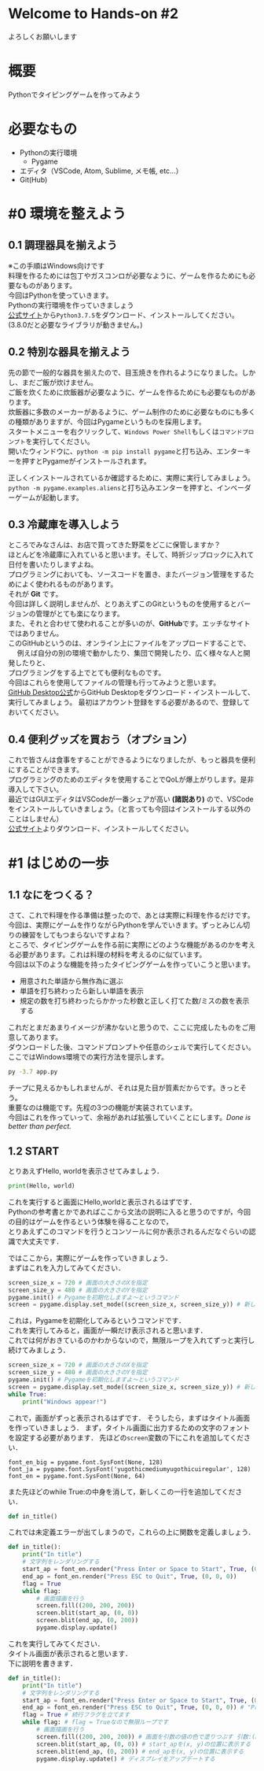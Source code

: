 # Welcome to Hands-on #2
よろしくお願いします  

# 概要
Pythonでタイピングゲームを作ってみよう

# 必要なもの
- Pythonの実行環境
  - Pygame
- エディタ（VSCode, Atom, Sublime, メモ帳, etc...）
- Git(Hub)

# #0 環境を整えよう
## 0.1 調理器具を揃えよう
※この手順はWindows向けです  
料理を作るためには包丁やガスコンロが必要なように、ゲームを作るためにも必要なものがあります。  
今回はPythonを使っていきます。  
Pythonの実行環境を作っていきましょう  
[公式サイト](https://www.python.org/downloads/)から`Python3.7.5`をダウンロード、インストールしてください。(3.8.0だと必要なライブラリが動きません。)  

## 0.2 特別な器具を揃えよう
先の節で一般的な器具を揃えたので、目玉焼きを作れるようになりました。しかし、まだご飯が炊けません。  
ご飯を炊くために炊飯器が必要なように、ゲームを作るためにも必要なものがあります。  
炊飯器に多数のメーカーがあるように、ゲーム制作のために必要なものにも多くの種類がありますが、今回はPygameというものを採用します。  
スタートメニューを右クリックして、`Windows Power Shell`もしくは`コマンドプロンプト`を実行してください。  
開いたウィンドウに、`python -m pip install pygame`と打ち込み、エンターキーを押すとPygameがインストールされます。  
  
正しくインストールされているか確認するために、実際に実行してみましょう。  
`python -m pygame.examples.aliens`と打ち込みエンターを押すと、インベーダーゲームが起動します。  

## 0.3 冷蔵庫を導入しよう
ところでみなさんは、お店で買ってきた野菜をどこに保管しますか？  
ほとんどを冷蔵庫に入れていると思います。そして、時折ジップロックに入れて日付を書いたりしますよね。  
プログラミングにおいても、ソースコードを置き、またバージョン管理をするためによく使われるものがあります。  
それが **Git** です。  
今回は詳しく説明しませんが、とりあえずこのGitというものを使用するとバージョンの管理がとても楽になります。  
また、それと合わせて使われることが多いのが、**GitHub**です。エッチなサイトではありません。  
このGitHubというのは、オンライン上にファイルをアップロードすることで、  　
例えば自分の別の環境で動かしたり、集団で開発したり、広く様々な人と開発したりと、  
プログラミングをする上でとても便利なものです。  
今回はこれらを使用してファイルの管理も行ってみようと思います。  
[GitHub Desktop公式](https://desktop.github.com/)からGitHub Desktopをダウンロード・インストールして、実行してみましょう。
最初はアカウント登録をする必要があるので、登録しておいてください。


## 0.4 便利グッズを買おう（オプション）
これで皆さんは食事をすることができるようになりましたが、もっと器具を便利にすることができます。  
プログラミングのためのエディタを使用することでQoLが爆上がりします。是非導入して下さい。  
最近ではGUIエディタはVSCodeが一番シェアが高い **(諸説あり)** ので、VSCodeをインストールしていきましょう。（と言っても今回はインストールする以外のことはしません）  
[公式サイト](https://code.visualstudio.com/)よりダウンロード、インストールしてください。  

# #1 はじめの一歩
## 1.1 なにをつくる？
さて、これで料理を作る準備は整ったので、あとは実際に料理を作るだけです。  
今回は、実際にゲームを作りながらPythonを学んでいきます。ずっとみじん切りの練習をしてもつまらないですよね？  
ところで、タイピングゲームを作る前に実際にどのような機能があるのかを考える必要があります。これは料理の材料を考えるのに似ています。  
今回は以下のような機能を持ったタイピングゲームを作っていこうと思います。

- 用意された単語から無作為に選ぶ
- 単語を打ち終わったら新しい単語を表示
- 規定の数を打ち終わったらかかった秒数と正しく打てた数/ミスの数を表示する

これだとまだあまりイメージが沸かないと思うので、ここに完成したものをご用意してあります。  
ダウンロードした後、コマンドプロンプトや任意のシェルで実行してください。
ここではWindows環境での実行方法を提示します。
```sh
py -3.7 app.py
```
チープに見えるかもしれませんが、それは見た目が質素だからです。きっとそう。  
重要なのは機能です。先程の3つの機能が実装されています。  
今回はこれを作っていって、余裕があれば拡張していくことにします。*Done is better than perfect.*  

## 1.2 START
とりあえずHello, worldを表示させてみましょう．  
```py
print(Hello, world)
```
これを実行すると画面にHello,worldと表示されるはずです．  
Pythonの参考書とかであればここから文法の説明に入ると思うのですが，今回の目的はゲームを作るという体験を得ることなので，  
とりあえずこのコマンドを行うとコンソールに何か表示されるんだなぐらいの認識で大丈夫です．  
  
ではここから，実際にゲームを作っていきましょう．  
まずはこれを入力してみてください．  
```python
screen_size_x = 720 # 画面の大きさのXを指定
screen_size_y = 480 # 画面の大きさのYを指定
pygame.init() # Pygameを初期化しますよ〜というコマンド
screen = pygame.display.set_mode((screen_size_x, screen_size_y)) # 新しいスクリーンを作りますよのコマンド
```
これは，Pygameを初期化してみるというコマンドです．  
これを実行してみると，画面が一瞬だけ表示されると思います．  
これでは何がおきているのかわからないので，無限ループを入れてずっと実行し続けてみましょう．
```python
screen_size_x = 720 # 画面の大きさのXを指定
screen_size_y = 480 # 画面の大きさのYを指定
pygame.init() # Pygameを初期化しますよ〜というコマンド
screen = pygame.display.set_mode((screen_size_x, screen_size_y)) # 新しいスクリーンを作りますよのコマンド
while True:
    print("Windows appear!")

```
これで，画面がずっと表示されるはずです．
そうしたら，まずはタイトル画面を作っていきましょう．
まず，タイトル画面に出力するための文字のフォントを設定する必要があります．
先ほどの`screen`変数の下にこれを追加してください．
```
font_en_big = pygame.font.SysFont(None, 128)
font_ja = pygame.font.SysFont('yugothicmediumyugothicuiregular', 128)
font_en = pygame.font.SysFont(None, 64)
```
また先ほどのwhile True:の中身を消して，新しくこの一行を追加してください．
```python
def in_title()
```
これでは未定義エラーが出てしまうので，これらの上に関数を定義しましょう．
```python
def in_title():
    print("In title")
    # 文字列をレンダリングする
    start_ap = font_en.render("Press Enter or Space to Start", True, (0, 0, 0))
    end_ap = font_en.render("Press ESC to Quit", True, (0, 0, 0))
    flag = True
    while flag:
        # 画面描画を行う
        screen.fill((200, 200, 200))
        screen.blit(start_ap, (0, 0))
        screen.blit(end_ap, (0, 200))
        pygame.display.update()
```
これを実行してみてください．  
タイトル画面が表示されると思います．  
下に説明を書きます．  
```python
def in_title():
    print("In title")
    # 文字列をレンダリングする
    start_ap = font_en.render("Press Enter or Space to Start", True, (0, 0, 0)) # "Press Enter ..."の文字をfont_enのフォントでレンダリングして"start_ap"Surfaceオブジェクトを生成する
    end_ap = font_en.render("Press ESC to Quit", True, (0, 0, 0)) # "Press ESC ..."の文字をfont_enのフォントでレンダリングして"end_ap"Surfaceオブジェクトを生成する
    flag = True # 続行フラグを立てます
    while flag: # flag = Trueなので無限ループです
        # 画面描画を行う
        screen.fill((200, 200, 200)) # 画面を引数の値の色で塗りつぶす 引数:(R, G, B)
        screen.blit(start_ap, (0, 0)) # start_apを(x, y)の位置に表示する
        screen.blit(end_ap, (0, 200)) # end_apを(x, y)の位置に表示する
        pygame.display.update() # ディスプレイをアップデートする
```